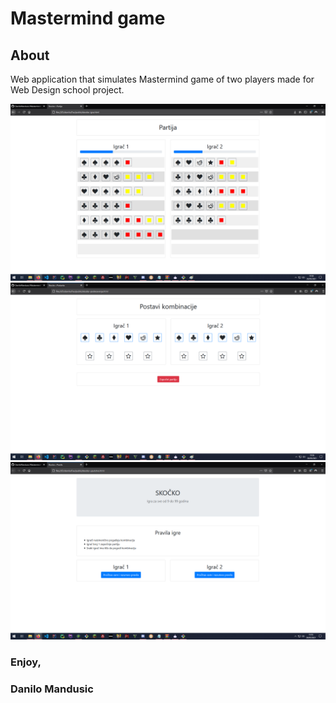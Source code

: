 # Mastermind game

## About
Web application that simulates Mastermind game of two players made for Web Design school project. 

<img src = "igra.png" width = "700">

<img src = "postavka.png" width = "700">

<img src = "uputstvo.png" width = "700">

### Enjoy,
### Danilo Mandusic

